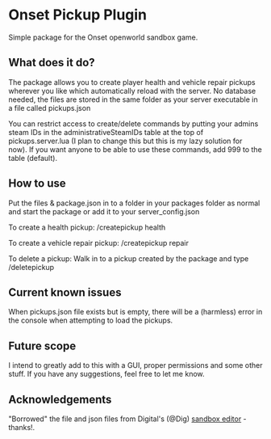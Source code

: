 # Onset Pickup Plugin

Simple package for the Onset openworld sandbox game.

## What does it do?
The package allows you to create player health and vehicle repair pickups wherever you like which automatically reload with the server. No database needed, the files are stored in the same folder as your server executable in a file called pickups.json

You can restrict access to create/delete commands by putting your admins steam IDs in the administrativeSteamIDs table at the top of pickups.server.lua (I plan to change this but this is my lazy solution for now). If you want anyone to be able to use these commands, add 999 to the table (default).

## How to use
Put the files & package.json in to a folder in your packages folder as normal and start the package or add it to your server_config.json

To create a health pickup:
/createpickup health

To create a vehicle repair pickup:
/createpickup repair

To delete a pickup:
Walk in to a pickup created by the package and type /deletepickup

## Current known issues
When pickups.json file exists but is empty, there will be a (harmless) error in the console when attempting to load the pickups.

## Future scope
I intend to greatly add to this with a GUI, proper permissions and some other stuff. If you have any suggestions, feel free to let me know.

## Acknowledgements
"Borrowed" the file and json files from Digital's (@Dig) [sandbox editor](https://github.com/dig/onset-sandbox-editor) - thanks!.